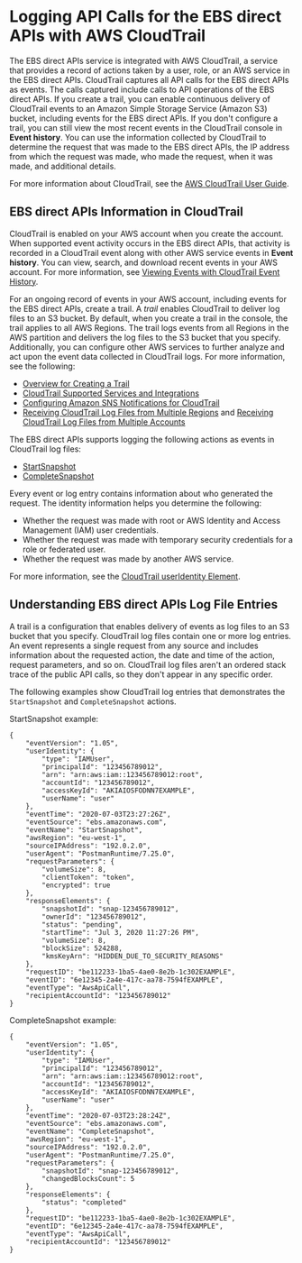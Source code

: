 # Logging API Calls for the EBS direct APIs with AWS CloudTrail<a name="logging-ebs-apis-using-cloudtrail"></a>

The EBS direct APIs service is integrated with AWS CloudTrail, a service that provides a record of actions taken by a user, role, or an AWS service in the EBS direct APIs\. CloudTrail captures all API calls for the EBS direct APIs as events\. The calls captured include calls to API operations of the EBS direct APIs\. If you create a trail, you can enable continuous delivery of CloudTrail events to an Amazon Simple Storage Service \(Amazon S3\) bucket, including events for the EBS direct APIs\. If you don't configure a trail, you can still view the most recent events in the CloudTrail console in **Event history**\. You can use the information collected by CloudTrail to determine the request that was made to the EBS direct APIs, the IP address from which the request was made, who made the request, when it was made, and additional details\. 

For more information about CloudTrail, see the [AWS CloudTrail User Guide](https://docs.aws.amazon.com/awscloudtrail/latest/userguide/)\.

## EBS direct APIs Information in CloudTrail<a name="service-name-info-in-cloudtrail"></a>

CloudTrail is enabled on your AWS account when you create the account\. When supported event activity occurs in the EBS direct APIs, that activity is recorded in a CloudTrail event along with other AWS service events in **Event history**\. You can view, search, and download recent events in your AWS account\. For more information, see [Viewing Events with CloudTrail Event History](https://docs.aws.amazon.com/awscloudtrail/latest/userguide/view-cloudtrail-events.html)\.

For an ongoing record of events in your AWS account, including events for the EBS direct APIs, create a trail\. A *trail* enables CloudTrail to deliver log files to an S3 bucket\. By default, when you create a trail in the console, the trail applies to all AWS Regions\. The trail logs events from all Regions in the AWS partition and delivers the log files to the S3 bucket that you specify\. Additionally, you can configure other AWS services to further analyze and act upon the event data collected in CloudTrail logs\. For more information, see the following:
+ [Overview for Creating a Trail](https://docs.aws.amazon.com/awscloudtrail/latest/userguide/cloudtrail-create-and-update-a-trail.html)
+ [CloudTrail Supported Services and Integrations](https://docs.aws.amazon.com/awscloudtrail/latest/userguide/cloudtrail-aws-service-specific-topics.html#cloudtrail-aws-service-specific-topics-integrations)
+ [Configuring Amazon SNS Notifications for CloudTrail](https://docs.aws.amazon.com/awscloudtrail/latest/userguide/getting_notifications_top_level.html)
+ [Receiving CloudTrail Log Files from Multiple Regions](https://docs.aws.amazon.com/awscloudtrail/latest/userguide/receive-cloudtrail-log-files-from-multiple-regions.html) and [Receiving CloudTrail Log Files from Multiple Accounts](https://docs.aws.amazon.com/awscloudtrail/latest/userguide/cloudtrail-receive-logs-from-multiple-accounts.html)

The EBS direct APIs supports logging the following actions as events in CloudTrail log files:
+ [StartSnapshot](https://docs.aws.amazon.com/ebs/latest/APIReference/API_StartSnapshot.html)
+ [CompleteSnapshot](https://docs.aws.amazon.com/ebs/latest/APIReference/API_CompleteSnapshot.html)

Every event or log entry contains information about who generated the request\. The identity information helps you determine the following: 
+ Whether the request was made with root or AWS Identity and Access Management \(IAM\) user credentials\.
+ Whether the request was made with temporary security credentials for a role or federated user\.
+ Whether the request was made by another AWS service\.

For more information, see the [CloudTrail userIdentity Element](https://docs.aws.amazon.com/awscloudtrail/latest/userguide/cloudtrail-event-reference-user-identity.html)\.

## Understanding EBS direct APIs Log File Entries<a name="understanding-service-name-entries"></a>

A trail is a configuration that enables delivery of events as log files to an S3 bucket that you specify\. CloudTrail log files contain one or more log entries\. An event represents a single request from any source and includes information about the requested action, the date and time of the action, request parameters, and so on\. CloudTrail log files aren't an ordered stack trace of the public API calls, so they don't appear in any specific order\.

The following examples show CloudTrail log entries that demonstrates the `StartSnapshot` and `CompleteSnapshot` actions\.

StartSnapshot example:

```
{
    "eventVersion": "1.05",
    "userIdentity": {
        "type": "IAMUser",
        "principalId": "123456789012",
        "arn": "arn:aws:iam::123456789012:root",
        "accountId": "123456789012",
        "accessKeyId": "AKIAIOSFODNN7EXAMPLE",
        "userName": "user"
    },
    "eventTime": "2020-07-03T23:27:26Z",
    "eventSource": "ebs.amazonaws.com",
    "eventName": "StartSnapshot",
    "awsRegion": "eu-west-1",
    "sourceIPAddress": "192.0.2.0",
    "userAgent": "PostmanRuntime/7.25.0",
    "requestParameters": {
        "volumeSize": 8,
        "clientToken": "token",
        "encrypted": true
    },
    "responseElements": {
        "snapshotId": "snap-123456789012",
        "ownerId": "123456789012",
        "status": "pending",
        "startTime": "Jul 3, 2020 11:27:26 PM",
        "volumeSize": 8,
        "blockSize": 524288,
        "kmsKeyArn": "HIDDEN_DUE_TO_SECURITY_REASONS"
    },
    "requestID": "be112233-1ba5-4ae0-8e2b-1c302EXAMPLE",
    "eventID": "6e12345-2a4e-417c-aa78-7594fEXAMPLE",
    "eventType": "AwsApiCall",
    "recipientAccountId": "123456789012"
}
```

CompleteSnapshot example:

```
{
    "eventVersion": "1.05",
    "userIdentity": {
        "type": "IAMUser",
        "principalId": "123456789012",
        "arn": "arn:aws:iam::123456789012:root",
        "accountId": "123456789012",
        "accessKeyId": "AKIAIOSFODNN7EXAMPLE",
        "userName": "user"
    },
    "eventTime": "2020-07-03T23:28:24Z",
    "eventSource": "ebs.amazonaws.com",
    "eventName": "CompleteSnapshot",
    "awsRegion": "eu-west-1",
    "sourceIPAddress": "192.0.2.0",
    "userAgent": "PostmanRuntime/7.25.0",
    "requestParameters": {
        "snapshotId": "snap-123456789012",
        "changedBlocksCount": 5
    },
    "responseElements": {
        "status": "completed"
    },
    "requestID": "be112233-1ba5-4ae0-8e2b-1c302EXAMPLE",
    "eventID": "6e12345-2a4e-417c-aa78-7594fEXAMPLE",
    "eventType": "AwsApiCall",
    "recipientAccountId": "123456789012"
}
```